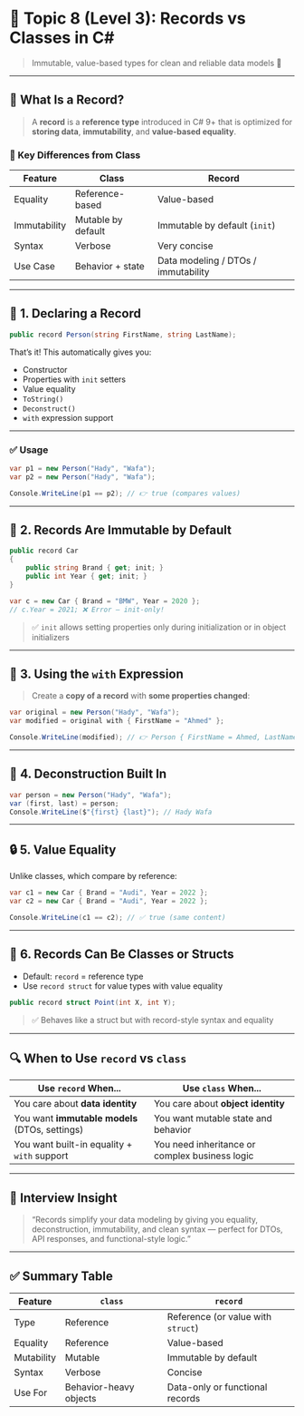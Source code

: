 # 🧾 Topic 8 (Level 3): **Records vs Classes in C#**

> Immutable, value-based types for clean and reliable data models 🔐

---

## 🧠 What Is a Record?

> A **record** is a **reference type** introduced in C# 9+ that is optimized for **storing data**, **immutability**, and **value-based equality**.

### 🔑 Key Differences from Class

| Feature      | Class              | Record                              |
| ------------ | ------------------ | ----------------------------------- |
| Equality     | Reference-based    | Value-based                         |
| Immutability | Mutable by default | Immutable by default (`init`)       |
| Syntax       | Verbose            | Very concise                        |
| Use Case     | Behavior + state   | Data modeling / DTOs / immutability |

---

## 🧱 1. Declaring a Record

```csharp
public record Person(string FirstName, string LastName);
```

That’s it! This automatically gives you:

- Constructor
- Properties with `init` setters
- Value equality
- `ToString()`
- `Deconstruct()`
- `with` expression support

---

### ✅ Usage

```csharp
var p1 = new Person("Hady", "Wafa");
var p2 = new Person("Hady", "Wafa");

Console.WriteLine(p1 == p2); // 👉 true (compares values)
```

---

## 🧬 2. Records Are Immutable by Default

```csharp
public record Car
{
    public string Brand { get; init; }
    public int Year { get; init; }
}
```

```csharp
var c = new Car { Brand = "BMW", Year = 2020 };
// c.Year = 2021; ❌ Error — init-only!
```

> ✅ `init` allows setting properties only during initialization or in object initializers

---

## 🔁 3. Using the `with` Expression

> Create a **copy of a record** with **some properties changed**:

```csharp
var original = new Person("Hady", "Wafa");
var modified = original with { FirstName = "Ahmed" };

Console.WriteLine(modified); // 👉 Person { FirstName = Ahmed, LastName = Wafa }
```

---

## 🧪 4. Deconstruction Built In

```csharp
var person = new Person("Hady", "Wafa");
var (first, last) = person;
Console.WriteLine($"{first} {last}"); // Hady Wafa
```

---

## 🔒 5. Value Equality

Unlike classes, which compare by reference:

```csharp
var c1 = new Car { Brand = "Audi", Year = 2022 };
var c2 = new Car { Brand = "Audi", Year = 2022 };

Console.WriteLine(c1 == c2); // ✅ true (same content)
```

---

## 🧱 6. Records Can Be Classes or Structs

- Default: `record` = reference type
- Use `record struct` for value types with value equality

```csharp
public record struct Point(int X, int Y);
```

> ✅ Behaves like a struct but with record-style syntax and equality

---

## 🔍 When to Use `record` vs `class`

| Use `record` When...                           | Use `class` When...                            |
| ---------------------------------------------- | ---------------------------------------------- |
| You care about **data identity**               | You care about **object identity**             |
| You want **immutable models** (DTOs, settings) | You want mutable state and behavior            |
| You want built-in equality + `with` support    | You need inheritance or complex business logic |

---

## 💬 Interview Insight

> “Records simplify your data modeling by giving you equality, deconstruction, immutability, and clean syntax — perfect for DTOs, API responses, and functional-style logic.”

---

## ✅ Summary Table

| Feature    | `class`                | `record`                           |
| ---------- | ---------------------- | ---------------------------------- |
| Type       | Reference              | Reference (or value with `struct`) |
| Equality   | Reference              | Value-based                        |
| Mutability | Mutable                | Immutable by default               |
| Syntax     | Verbose                | Concise                            |
| Use For    | Behavior-heavy objects | Data-only or functional records    |
